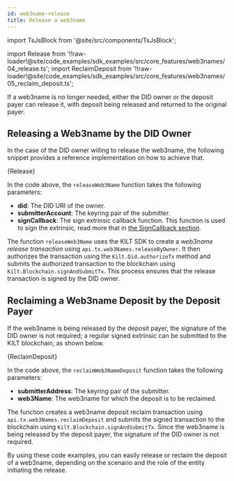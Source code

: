 ```yaml
---
id: web3name-release
title: Release a web3name
---
```


import TsJsBlock from '@site/src/components/TsJsBlock';

import Release from '!!raw-loader!@site/code_examples/sdk_examples/src/core_features/web3names/04_release.ts';
import ReclaimDeposit from '!!raw-loader!@site/code_examples/sdk_examples/src/core_features/web3names/05_reclaim_deposit.ts';

If a web3name is no longer needed, either the DID owner or the deposit payer can release it, with deposit being released and returned to the original payer.

## Releasing a Web3name by the DID Owner

In the case of the DID owner willing to release the web3name, the following snippet provides a reference implementation on how to achieve that.

<TsJsBlock>
  {Release}
</TsJsBlock>

In the code above, the `releaseWeb3Name` function takes the following parameters:

* **did**: The DID URI of the owner.
* **submitterAccount**: The keyring pair of the submitter.
* **signCallback**: The sign extrinsic callback function. This function is used to sign the extrinsic, read more that in [the SignCallback section](../07_signCallback.md).

The function `releaseWeb3Name` uses the KILT SDK to create a *web3name release transaction* using `api.tx.web3Names.releaseByOwner`.
It then authorizes the transaction using the `Kilt.Did.authorizeTx` method and submits the authorized transaction to the blockchain using `Kilt.Blockchain.signAndSubmitTx`.
This process ensures that the release transaction is signed by the DID owner.


## Reclaiming a Web3name Deposit by the Deposit Payer

If the web3name is being released by the deposit payer, the signature of the DID owner is not required; a regular signed extrinsic can be submitted to the KILT blockchain, as shown below.

<TsJsBlock>
  {ReclaimDeposit}
</TsJsBlock>

In the code above, the `reclaimWeb3NameDeposit` function takes the following parameters:

* **submitterAddress**: The keyring pair of the submitter.
* **web3Name**: The web3name for which the deposit is to be reclaimed.

The function creates a web3name deposit reclaim transaction using `api.tx.web3Names.reclaimDeposit` and submits the signed transaction to the blockchain using `Kilt.Blockchain.signAndSubmitTx`.
Since the web3name is being released by the deposit payer, the signature of the DID owner is not required.

By using these code examples, you can easily release or reclaim the deposit of a web3name, depending on the scenario and the role of the entity initiating the release.
